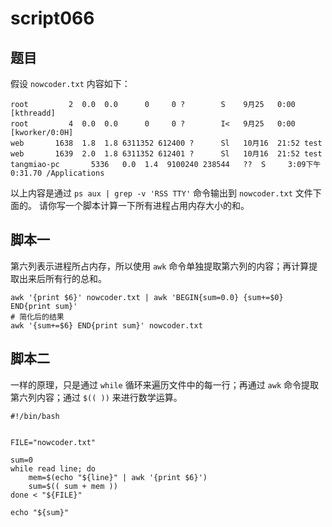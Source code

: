 # script066
## 题目

假设 `nowcoder.txt` 内容如下：
```text
root         2  0.0  0.0      0     0 ?        S    9月25   0:00 [kthreadd]
root         4  0.0  0.0      0     0 ?        I<   9月25   0:00 [kworker/0:0H]
web       1638  1.8  1.8 6311352 612400 ?      Sl   10月16  21:52 test
web       1639  2.0  1.8 6311352 612401 ?      Sl   10月16  21:52 test
tangmiao-pc       5336   0.0  1.4  9100240 238544   ??  S     3:09下午   0:31.70 /Applications
```

以上内容是通过 `ps aux | grep -v 'RSS TTY'` 命令输出到 `nowcoder.txt` 文件下面的。 请你写一个脚本计算一下所有进程占用内存大小的和。





## 脚本一

第六列表示进程所占内存，所以使用 `awk` 命令单独提取第六列的内容；再计算提取出来后所有行的总和。

```shell
awk '{print $6}' nowcoder.txt | awk 'BEGIN{sum=0.0} {sum+=$0} END{print sum}'
# 简化后的结果
awk '{sum+=$6} END{print sum}' nowcoder.txt
```





## 脚本二

一样的原理，只是通过 `while` 循环来遍历文件中的每一行；再通过 `awk` 命令提取第六列内容；通过 `$(( ))` 来进行数学运算。

```shell
#!/bin/bash


FILE="nowcoder.txt"

sum=0
while read line; do
    mem=$(echo "${line}" | awk '{print $6}')
    sum=$(( sum + mem ))
done < "${FILE}"

echo "${sum}"
```